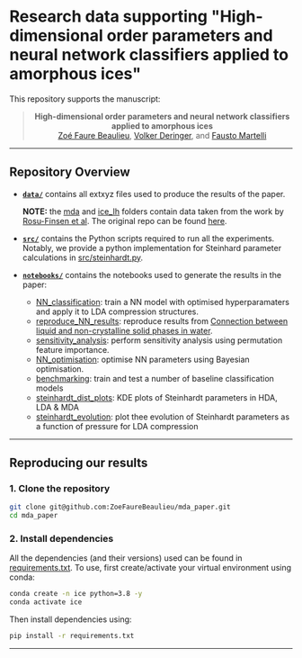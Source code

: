 # Research data supporting "High-dimensional order parameters and neural network classifiers applied to amorphous ices"

This repository supports the manuscript:

<div align="center">

> **High-dimensional order parameters and neural network classifiers applied to amorphous ices**\
> [Zoé Faure Beaulieu](https://twitter.com/ZFaureBeaulieu), [Volker Deringer](http://deringer.chem.ox.ac.uk), and [Fausto Martelli]()

</div>

---
## Repository Overview

* **[`data/`](data)** contains all extxyz files used to produce the results of the paper.

    **NOTE:** the [mda](data/mda/) and [ice_Ih](data/ice_Ih/) folders contain data taken from the work by[ Rosu-Finsen et al](https://www.science.org/doi/10.1126/science.abq2105). The original repo can be found [here](https://doi.org/10.17863/CAM.78718).
* **[`src/`](scripts)** contains the Python scripts required to run all the experiments. Notably, we provide a python implementation for Steinhard parameter calculations in [src/steinhardt.py](src/steinhardt.py).
* **[`notebooks/`](notebooks)** contains the notebooks used to generate the results in the paper:
    - [NN_classification](notebooks/NN_classification.ipynb): train a NN model with optimised hyperparamaters and apply it to LDA compression structures.
    - [reproduce_NN_results](notebooks/reproduce_NN_results.ipynb): reproduce results from [Connection between liquid and non-crystalline solid phases in water](https://doi.org/10.1063/5.0018923).
    - [sensitivity_analysis](notebooks/sensitivity_analysis.ipynb): perform sensitivity analysis using permutation feature importance.
    - [NN_optimisation](notebooks/NN_optimisation.ipynb): optimise NN parameters using Bayesian optimisation.
    - [benchmarking](notebooks/benchmarking.ipynb): train and test a number of baseline classification models
    - [steinhardt_dist_plots](notebooks/steinhardt_dist_plots.ipynb): KDE plots of Steinhardt parameters in HDA, LDA & MDA
    - [steinhardt_evolution](notebooks/steinhardt_evolution.ipynb): plot thee evolution of Steinhardt parameters as a function of pressure for LDA compression

---

## Reproducing our results

### **1. Clone the repository**
```bash
git clone git@github.com:ZoeFaureBeaulieu/mda_paper.git
cd mda_paper
```

### **2. Install dependencies**
All the dependencies (and their versions) used can be found in [requirements.txt](requirements.txt). To use, first create/activate your virtual environment using conda:
```bash
conda create -n ice python=3.8 -y
conda activate ice
```
Then install dependencies using:
```bash
pip install -r requirements.txt
```
---